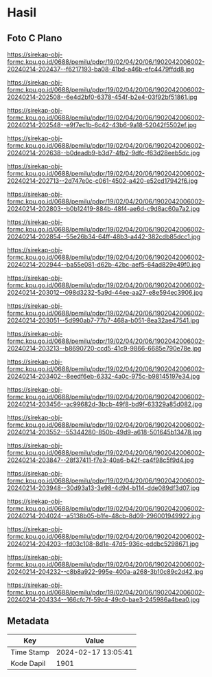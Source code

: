 # Hasil

## Foto C Plano

https://sirekap-obj-formc.kpu.go.id/0688/pemilu/pdpr/19/02/04/20/06/1902042006002-20240214-202437--f6217193-ba08-41bd-a46b-efc4479ffdd8.jpg

https://sirekap-obj-formc.kpu.go.id/0688/pemilu/pdpr/19/02/04/20/06/1902042006002-20240214-202508--6e4d2bf0-6378-454f-b2e4-03f92bf51861.jpg

https://sirekap-obj-formc.kpu.go.id/0688/pemilu/pdpr/19/02/04/20/06/1902042006002-20240214-202548--e9f7ec1b-6c42-43b6-9a18-52042f5502ef.jpg

https://sirekap-obj-formc.kpu.go.id/0688/pemilu/pdpr/19/02/04/20/06/1902042006002-20240214-202638--b0deadb9-b3d7-4fb2-9dfc-f63d28eeb5dc.jpg

https://sirekap-obj-formc.kpu.go.id/0688/pemilu/pdpr/19/02/04/20/06/1902042006002-20240214-202713--2d747e0c-c061-4502-a420-e52cd17942f6.jpg

https://sirekap-obj-formc.kpu.go.id/0688/pemilu/pdpr/19/02/04/20/06/1902042006002-20240214-202803--b0b12419-884b-48f4-ae6d-c9d8ac60a7a2.jpg

https://sirekap-obj-formc.kpu.go.id/0688/pemilu/pdpr/19/02/04/20/06/1902042006002-20240214-202854--55e26b34-64ff-48b3-a442-382cdb85dcc1.jpg

https://sirekap-obj-formc.kpu.go.id/0688/pemilu/pdpr/19/02/04/20/06/1902042006002-20240214-202944--ba55e081-d62b-42bc-aef5-64ad829e49f0.jpg

https://sirekap-obj-formc.kpu.go.id/0688/pemilu/pdpr/19/02/04/20/06/1902042006002-20240214-203012--098d3232-5a9d-44ee-aa27-e8e594ec3906.jpg

https://sirekap-obj-formc.kpu.go.id/0688/pemilu/pdpr/19/02/04/20/06/1902042006002-20240214-203051--5d990ab7-77b7-468a-b051-8ea32ae47541.jpg

https://sirekap-obj-formc.kpu.go.id/0688/pemilu/pdpr/19/02/04/20/06/1902042006002-20240214-203213--b8690720-ccd5-41c9-9866-6685e790e78e.jpg

https://sirekap-obj-formc.kpu.go.id/0688/pemilu/pdpr/19/02/04/20/06/1902042006002-20240214-203402--8eedf6eb-6332-4a0c-975c-b98145197e34.jpg

https://sirekap-obj-formc.kpu.go.id/0688/pemilu/pdpr/19/02/04/20/06/1902042006002-20240214-203456--ac99682d-3bcb-49f8-bd9f-63329a85d082.jpg

https://sirekap-obj-formc.kpu.go.id/0688/pemilu/pdpr/19/02/04/20/06/1902042006002-20240214-203552--55344280-850b-49d9-a618-501645b13478.jpg

https://sirekap-obj-formc.kpu.go.id/0688/pemilu/pdpr/19/02/04/20/06/1902042006002-20240214-203847--28f37411-f7e3-40a6-b42f-ca4f98c5f9d4.jpg

https://sirekap-obj-formc.kpu.go.id/0688/pemilu/pdpr/19/02/04/20/06/1902042006002-20240214-203948--30d93a13-3e98-4d94-b114-dde089df3d07.jpg

https://sirekap-obj-formc.kpu.go.id/0688/pemilu/pdpr/19/02/04/20/06/1902042006002-20240214-204024--a5138b05-b1fe-48cb-8d09-296001949922.jpg

https://sirekap-obj-formc.kpu.go.id/0688/pemilu/pdpr/19/02/04/20/06/1902042006002-20240214-204203--fd03c108-8d1e-47d5-936c-eddbc5298671.jpg

https://sirekap-obj-formc.kpu.go.id/0688/pemilu/pdpr/19/02/04/20/06/1902042006002-20240214-204232--c8b8a922-995e-400a-a268-3b10c89c2d42.jpg

https://sirekap-obj-formc.kpu.go.id/0688/pemilu/pdpr/19/02/04/20/06/1902042006002-20240214-204334--166cfc7f-59c4-49c0-bae3-245986a4bea0.jpg


## Metadata

| Key        | Value               |
| ---------- | ------------------- |
| Time Stamp | 2024-02-17 13:05:41 |
| Kode Dapil | 1901                |



